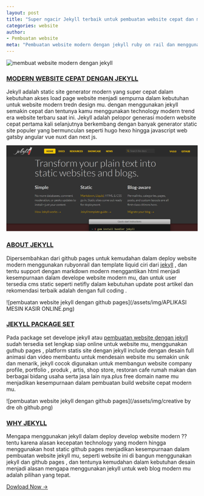 ```yaml
---
layout: post
title: "Super ngacir Jekyll terbaik untuk pembuatan website cepat dan modern"
categories: website
author:
- Pembuatan website
meta: "Pembuatan website modern dengan jekyll ruby on rail dan menggunakan github pages"
---
```

![membuat website modern dengan jekyll](https://mesinkasir.github.io/assets/img/jekyll.png)

### **[MODERN WEBSITE CEPAT DENGAN JEKYLL](/website/2020/03/11/jekyll.html)**

Jekyll adalah static site generator modern yang super cepat dalam kebutuhan akses load page website menjadi sempurna dalam kebutuhan untuk website modern tredn design mu. dengan menggunakan jekyll semakin cepat dan tentunya kamu menggunakan technology modern trend era website terbaru saat ini. Jekyll adalah pelopor generasi modern website cepat pertama kali selanjutnya berkembang dengan banyak generator static site populer yang bermunculan seperti hugo hexo hingga javascript web gatsby angular vue nuxt dan next js.

![pembuatan website jekyll](/assets/img/pembuatanwebsitejekyll.png)

### **[ABOUT JEKYLL](/website/2020/03/11/jekyll.html)**

Dipersembahkan dari github pages untuk kemudahan dalam deploy website modern menggunakan rubyonrail dan template liquid ciri dari [jekyll](https://jekyllrb.com/) , dan tentu support dengan markdown modern menggantikan html menjadi kesempurnaan dalam develope website modern mu, dan untuk user tersedia cms static seperti netifly dalam kebutuhan update post artikel dan rekomendasi terbaik adalah dengan full coding .


![pembuatan website jekyll dengan github pages](/assets/img/APLIKASI MESIN KASIR ONLINE.png)

### **[JEKYLL PACKAGE SET](/website/2020/03/11/jekyll.html)**

Pada package set develope jekyll atau [pembuatan website dengan jekyll](/website/2020/03/11/jekyll.html) sudah tersedia set lengkap siap online untuk website mu, menggunakan guthub pages , platform statis site dengan jekyll include dengan desain full animasi dan video membantu untuk mendesain website mu semakin unik dan menarik, jekyll cocok digunakan untuk membangun website company profile, portfolio , produk , artis, shop store, restoran cafe rumah makan dan berbagai bidang usaha serta jasa lain nya.plus free domain name mu menjadikan kesempurnaan dalam pembuatan build website cepat modern mu.


![pembuatan website jekyll dengan github pages](/assets/img/creative by dre oh github.png)

### **[WHY JEKYLL](/website/2020/03/11/jekyll.html)**

Mengapa menggunakan jekyll dalam deploy develop website modern ?? tentu karena alasan kecepatan technology yang modern hingga menggunakan host static github pages menjadikan kesempurnaan dalam pembuatan website jekyll mu, seperti website ini di bangun menggunakan jekyll dan github pages , dan tentunya kemudahan dalam kebutuhan desain menjadi alasan mengapa menggunakan jekyll untuk web blog modern mu adalah pilihan yang tepat.

[Dowload Now →](https://mesinkasir.github.io/e-catalog/Creative%20Website%20ART.pdf)
